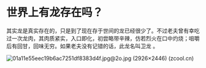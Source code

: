 # 世界上有龙存在吗？

其实龙是真实存在的，只是到了现在存于世间的龙已经很少了。不过老夫曾有幸吃过一次龙肉，其肉质紧实，入口即化，初尝略带辛辣，仿若烈火在口中灼烧；咀嚼后有回甘，回味无穷。如果老夫没有记错的话，此龙名叫卫龙 。

![01a11e55eec19b6ac7251df8383d4f.jpg@2o.jpg (2926×2446) (zcool.cn)](https://img.zcool.cn/community/01a11e55eec19b6ac7251df8383d4f.jpg@2o.jpg)